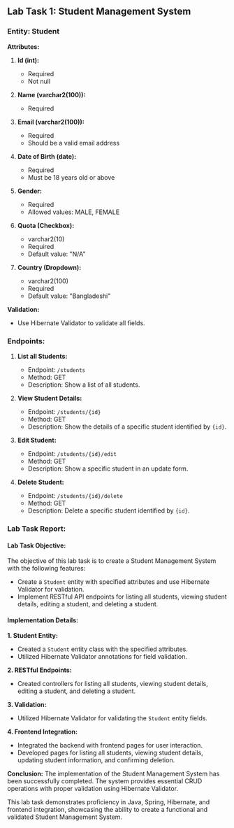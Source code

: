 ## Lab Task 1: Student Management System

### Entity: Student

**Attributes:**

1. **Id (int):**

   - Required
   - Not null

2. **Name (varchar2(100)):**

   - Required

3. **Email (varchar2(100)):**

   - Required
   - Should be a valid email address

4. **Date of Birth (date):**

   - Required
   - Must be 18 years old or above

5. **Gender:**

   - Required
   - Allowed values: MALE, FEMALE

6. **Quota (Checkbox):**

   - varchar2(10)
   - Required
   - Default value: "N/A"

7. **Country (Dropdown):**
   - varchar2(100)
   - Required
   - Default value: "Bangladeshi"

**Validation:**

- Use Hibernate Validator to validate all fields.

### Endpoints:

1. **List all Students:**

   - Endpoint: `/students`
   - Method: GET
   - Description: Show a list of all students.

2. **View Student Details:**

   - Endpoint: `/students/{id}`
   - Method: GET
   - Description: Show the details of a specific student identified by `{id}`.

3. **Edit Student:**

   - Endpoint: `/students/{id}/edit`
   - Method: GET
   - Description: Show a specific student in an update form.

4. **Delete Student:**
   - Endpoint: `/students/{id}/delete`
   - Method: GET
   - Description: Delete a specific student identified by `{id}`.

### Lab Task Report:

#### Lab Task Objective:

The objective of this lab task is to create a Student Management System with the following features:

- Create a `Student` entity with specified attributes and use Hibernate Validator for validation.
- Implement RESTful API endpoints for listing all students, viewing student details, editing a student, and deleting a student.

#### Implementation Details:

**1. Student Entity:**

- Created a `Student` entity class with the specified attributes.
- Utilized Hibernate Validator annotations for field validation.

**2. RESTful Endpoints:**

- Created controllers for listing all students, viewing student details, editing a student, and deleting a student.

**3. Validation:**

- Utilized Hibernate Validator for validating the `Student` entity fields.

**4. Frontend Integration:**

- Integrated the backend with frontend pages for user interaction.
- Developed pages for listing all students, viewing student details, updating student information, and confirming deletion.

**Conclusion:**
The implementation of the Student Management System has been successfully completed. The system provides essential CRUD operations with proper validation using Hibernate Validator.

This lab task demonstrates proficiency in Java, Spring, Hibernate, and frontend integration, showcasing the ability to create a functional and validated Student Management System.
